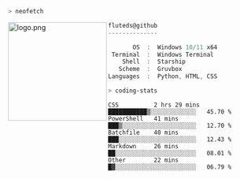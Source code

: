```zsh
> neofetch
```

<!--img align="left" src="https://github.com/fluteds.png" alt="logo.png" width="200"/>-->
<img align="left" src="https://external-content.duckduckgo.com/iu/?u=https%3A%2F%2F78.media.tumblr.com%2F975fca5f82161b190efdcaa05ffbd4ec%2Ftumblr_p6q6m9TJF01x3p3jmo1_500.png&f=1&nofb=1" alt="logo.png" width="200"/>

```csharp
fluteds@github
--------------

       OS  :  Windows 10/11 x64
 Terminal  :  Windows Terminal
    Shell  :  Starship
   Scheme  :  Gruvbox
Languages  :  Python, HTML, CSS
```

```zsh
> coding-stats
```

<!--START_SECTION:waka-->

```text
CSS          2 hrs 29 mins   ███████████▒░░░░░░░░░░░░░   45.70 %
PowerShell   41 mins         ███▒░░░░░░░░░░░░░░░░░░░░░   12.70 %
Batchfile    40 mins         ███░░░░░░░░░░░░░░░░░░░░░░   12.43 %
Markdown     26 mins         ██░░░░░░░░░░░░░░░░░░░░░░░   08.01 %
Other        22 mins         █▓░░░░░░░░░░░░░░░░░░░░░░░   06.79 %
```

<!--END_SECTION:waka-->
